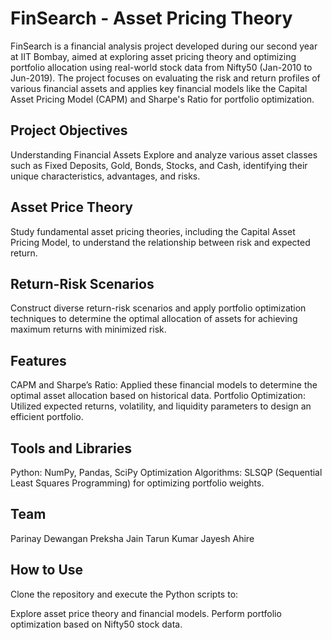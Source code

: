 # FinSearch - Asset Pricing Theory
FinSearch is a financial analysis project developed during our second year at IIT Bombay, aimed at exploring asset pricing theory and optimizing portfolio allocation using real-world stock data from Nifty50 (Jan-2010 to Jun-2019). The project focuses on evaluating the risk and return profiles of various financial assets and applies key financial models like the Capital Asset Pricing Model (CAPM) and Sharpe's Ratio for portfolio optimization.

## Project Objectives
Understanding Financial Assets
Explore and analyze various asset classes such as Fixed Deposits, Gold, Bonds, Stocks, and Cash, identifying their unique characteristics, advantages, and risks.

## Asset Price Theory
Study fundamental asset pricing theories, including the Capital Asset Pricing Model, to understand the relationship between risk and expected return.

## Return-Risk Scenarios
Construct diverse return-risk scenarios and apply portfolio optimization techniques to determine the optimal allocation of assets for achieving maximum returns with minimized risk.

## Features
CAPM and Sharpe’s Ratio: Applied these financial models to determine the optimal asset allocation based on historical data.
Portfolio Optimization: Utilized expected returns, volatility, and liquidity parameters to design an efficient portfolio.
## Tools and Libraries
Python: NumPy, Pandas, SciPy
Optimization Algorithms: SLSQP (Sequential Least Squares Programming) for optimizing portfolio weights.
## Team
Parinay Dewangan
Preksha Jain
Tarun Kumar
Jayesh Ahire
## How to Use
Clone the repository and execute the Python scripts to:

Explore asset price theory and financial models.
Perform portfolio optimization based on Nifty50 stock data.
